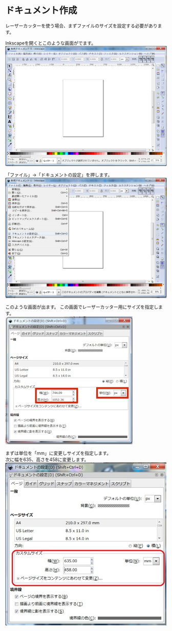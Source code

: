 # ドキュメント作成

レーザーカッターを使う場合、まずファイルのサイズを設定する必要があります。

Inkscapeを開くとこのような画面がでます。
<br>
![](ink2-01.jpg)

「ファイル」→「ドキュメントの設定」を押します。
<br>
![](ink2-02.jpg)

このような画面が出ます。
この画面でレーザーカッター用にサイズを指定します。
<br>
![](ink2-03.jpg)


まずは単位を「mm」に変更しサイズを指定します。
<br>
次に幅を635、高さを458に変更します。
<br>
![](ink2-04.jpg)
